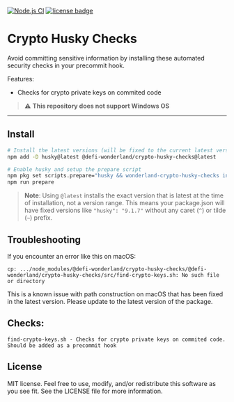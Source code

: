 [![Node.js CI](https://github.com/defi-wonderland/crypto-husky-checks/actions/workflows/node.js.yml/badge.svg?branch=main)](https://github.com/defi-wonderland/crypto-husky-checks/actions/workflows/node.js.yml)
[![license badge](https://img.shields.io/github/license/defi-wonderland/check-crypto-action)](./LICENSE)

# Crypto Husky Checks

Avoid committing sensitive information by installing these automated security checks in your precommit hook.

Features:

- Checks for crypto private keys on commited code

> :warning: **This repository does not support Windows OS**

---

## Install

```bash
# Install the latest versions (will be fixed to the current latest version)
npm add -D husky@latest @defi-wonderland/crypto-husky-checks@latest

# Enable husky and setup the prepare script
npm pkg set scripts.prepare="husky && wonderland-crypto-husky-checks install"
npm run prepare
```

> **Note**: Using `@latest` installs the exact version that is latest at the time of installation, not a version range. This means your package.json will have fixed versions like `"husky": "9.1.7"` without any caret (`^`) or tilde (`~`) prefix.

## Troubleshooting

If you encounter an error like this on macOS:

```
cp: .../node_modules/@defi-wonderland/crypto-husky-checks/@defi-wonderland/crypto-husky-checks/src/find-crypto-keys.sh: No such file or directory
```

This is a known issue with path construction on macOS that has been fixed in the latest version. Please update to the latest version of the package.

## Checks:

```
find-crypto-keys.sh - Checks for crypto private keys on commited code. Should be added as a precommit hook
```

## License

MIT license. Feel free to use, modify, and/or redistribute this software as you see fit. See the LICENSE file for more information.
